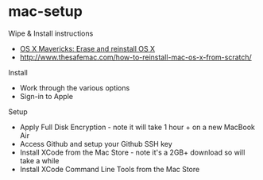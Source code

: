 mac-setup
=========

Wipe & Install instructions
* [OS X Mavericks: Erase and reinstall OS X](http://support.apple.com/kb/PH14243)
* http://www.thesafemac.com/how-to-reinstall-mac-os-x-from-scratch/

Install
* Work through the various options
* Sign-in to Apple

Setup
* Apply Full Disk Encryption - note it will take 1 hour + on a new MacBook Air
* Access Github and setup your Github SSH key
* Install XCode from the Mac Store - note it's a 2GB+ download so will take a while
* Install XCode Command Line Tools from the Mac Store